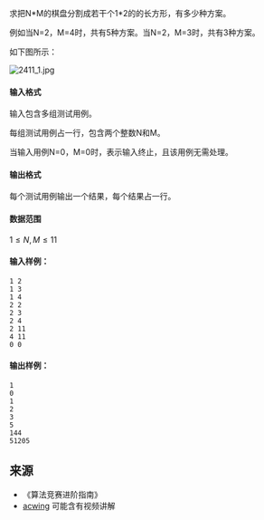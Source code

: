 求把N\*M的棋盘分割成若干个1\*2的的长方形，有多少种方案。

例如当N=2，M=4时，共有5种方案。当N=2，M=3时，共有3种方案。

如下图所示：

![2411_1.jpg](/media/article/image/2019/01/26/19_4dd1644c20-2411_1.jpg)

#### 输入格式

输入包含多组测试用例。

每组测试用例占一行，包含两个整数N和M。

当输入用例N=0，M=0时，表示输入终止，且该用例无需处理。

#### 输出格式

每个测试用例输出一个结果，每个结果占一行。

#### 数据范围

$1 \le N,M \le 11$

#### 输入样例：

```
1 2
1 3
1 4
2 2
2 3
2 4
2 11
4 11
0 0
```

#### 输出样例：

```
1
0
1
2
3
5
144
51205
```

## 来源 
- 《算法竞赛进阶指南》
- [acwing](https://www.acwing.com/problem/content/293/) 可能含有视频讲解